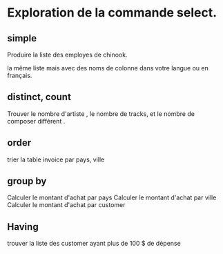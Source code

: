 # Exploration de la commande select.

## simple

Produire la liste des employes de chinook.

la même liste mais avec des noms de colonne dans votre langue ou en français.

## distinct, count

Trouver le nombre d'artiste , le nombre de tracks, et le nombre de composer différent .

## order
trier la table invoice par pays, ville

## group by

Calculer le montant d'achat par pays
Calculer le montant d'achat par ville
Calculer le montant d'achat par customer

## Having
trouver la liste des customer ayant plus de 100 $ de dépense
